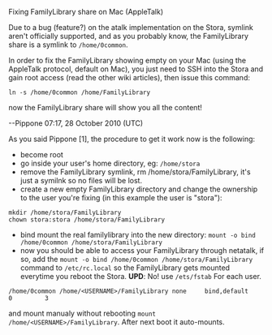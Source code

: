 Fixing FamilyLibrary share on Mac (AppleTalk)

Due to a bug (feature?) on the atalk implementation on the Stora, symlink aren't officially supported, and as you probably know, the FamilyLibrary share is a symlink to `/home/0common`.

In order to fix the FamilyLibrary showing empty on your Mac (using the AppleTalk protocol, default on Mac), you just need to SSH into the Stora and gain root access (read the other wiki articles), then issue this command:
```
ln -s /home/0common /home/FamilyLibrary
```
now the FamilyLibrary share will show you all the content!

--Pippone 07:17, 28 October 2010 (UTC)

As you said Pippone [1], the procedure to get it work now is the following:

- become root
- go inside your user's home directory, eg: `/home/stora`
- remove the FamilyLibrary symlink, rm /home/stora/FamilyLibrary, it's just a symilnk so no files will be lost.
- create a new empty FamilyLibrary directory and change the ownership to the user you're fixing (in this example the user is "stora"): 
```
mkdir /home/stora/FamilyLibrary
chown stora:stora /home/stora/FamilyLibrary
```
- bind mount the real familylibrary into the new directory: `mount -o bind /home/0common /home/stora/FamilyLibrary`
- now you should be able to access your FamilyLibrary through netatalk, if so, add the `mount -o bind /home/0common /home/stora/FamilyLibrary` command to `/etc/rc.local` so the FamilyLibrary gets mounted everytime you reboot the Stora.
**UPD**:  No! use `/ets/fstab` For each user.
```
/home/0common /home/<USERNAME>/FamilyLibrary none     bind,default         0         3
```
and mount manualy without rebooting `mount /home/<USERNAME>/FamilyLibrary`. After next boot it auto-mounts.